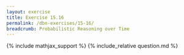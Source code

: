 ```yaml
---
layout: exercise
title: Exercise 15.16
permalink: /dbn-exercises/15-16/
breadcrumb: Probabilistic Reasoning over Time
---
```


{% include mathjax_support %}
{% include_relative question.md %}
